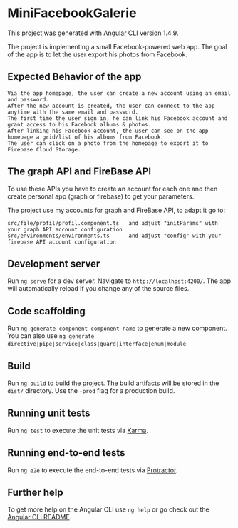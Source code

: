 # MiniFacebookGalerie

This project was generated with [Angular CLI](https://github.com/angular/angular-cli) version 1.4.9.

The project is implementing a small Facebook-powered web app. The goal of the app is to let the user export his photos from Facebook.

## Expected Behavior of the app

	Via the app homepage, the user can create a new account using an email and password.
	After the new account is created, the user can connect to the app anytime with the same email and password.
	The first time the user sign in, he can link his Facebook account and grant access to his Facebook albums & photos.
	After linking his Facebook account, the user can see on the app homepage a grid/list of his albums from Facebook.
	The user can click on a photo from the homepage to export it to Firebase Cloud Storage.

## The graph API and FireBase API 

To use these APIs you have to create an account for each one and then create personal app (graph or firebase) to get your parameters.

The project use my accounts for graph and FireBase API, to adapt it go to:

	src/file/profil/profil.component.ts   and adjust "initParams" with your graph API account configuration 
	src/environments/environments.ts      and adjust "config" with your firebase API account configuration

## Development server

Run `ng serve` for a dev server. Navigate to `http://localhost:4200/`. The app will automatically reload if you change any of the source files.

## Code scaffolding

Run `ng generate component component-name` to generate a new component. You can also use `ng generate directive|pipe|service|class|guard|interface|enum|module`.

## Build

Run `ng build` to build the project. The build artifacts will be stored in the `dist/` directory. Use the `-prod` flag for a production build.

## Running unit tests

Run `ng test` to execute the unit tests via [Karma](https://karma-runner.github.io).

## Running end-to-end tests

Run `ng e2e` to execute the end-to-end tests via [Protractor](http://www.protractortest.org/).

## Further help

To get more help on the Angular CLI use `ng help` or go check out the [Angular CLI README](https://github.com/angular/angular-cli/blob/master/README.md).
